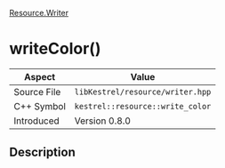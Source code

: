 [Resource.Writer](index)
# writeColor()
| Aspect | Value |
| --- | --- |
| Source File | `libKestrel/resource/writer.hpp` |
| C++ Symbol | `kestrel::resource::write_color` |
| Introduced | Version 0.8.0 |
## Description

